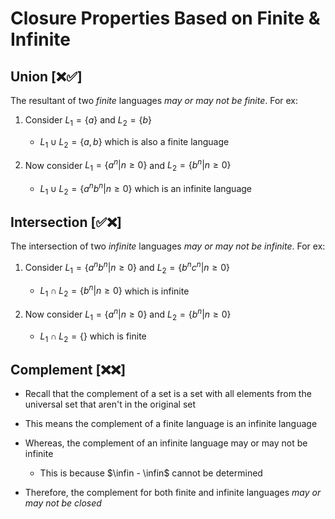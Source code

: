 # Closure Properties Based on Finite & Infinite

## Union [❌✅]

The resultant of two *finite* languages *may or may not be finite*. For ex:

1. Consider $L_1 = \{a\}$ and $L_2 = \{b\}$

    - $L_1 \cup L_2 = \{a, b\}$ which is also a finite language

2. Now consider $L_1 = \{a^n | n \ge 0\}$ and $L_2 = \{b^n | n \ge 0\}$

    - $L_1 \cup L_2 = \{a^nb^n | n \ge 0\}$ which is an infinite language

## Intersection [✅❌]

The intersection of two *infinite* languages *may or may not be infinite*. For
ex:

1. Consider $L_1 = \{a^nb^n | n \ge 0\}$ and $L_2 = \{b^nc^n | n \ge 0\}$

    - $L_1 \cap L_2 = \{b^n | n \ge 0\}$ which is infinite

2. Now consider $L_1 = \{a^n | n \ge 0\}$ and $L_2 = \{b^n | n \ge 0\}$

    - $L_1 \cap L_2 = \{\}$ which is finite

## Complement [❌❌]

- Recall that the complement of a set is a set with all elements from the universal
set that aren't in the original set

- This means the complement of a finite language is an infinite language

- Whereas, the complement of an infinite language may or may not be infinite

  - This is because $\infin - \infin$ cannot be determined

- Therefore, the complement for both finite and infinite languages *may or may*
*not be closed*
